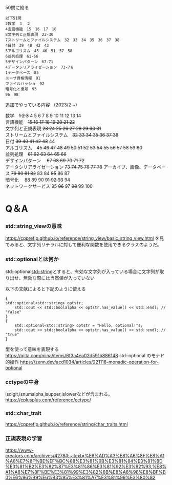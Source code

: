50問に絞る

```
以下51問
2数学　１　２
4言語機能　15　16　17　18　
8文字列と正規表現　23-30
7ストリームとファイルシステム　32　33　34　35　36　37　38
4日付　39　40　42　43
5アルゴリズム　45　46　51　57　58
6並列処理　61-66
5デザインパターン　67-71
4データシリアライゼーション　73-7６
1データベース　85
ユーザ資格情報　91
ファイルハッシュ　92
暗号化と復号　93
96　98
```

追加でやっている内容
（2023/2 ~）

数学　~~1 2 3~~ 4 5 6 7 8 9 10 11 12 13 14  
言語機能　~~15 16 17 18 19 20 21 22~~  
文字列と正規表現 ~~23 24 25 26 27 28 29 30 31~~  
ストリームとファイルシステム　~~32 33 34 35 36 37 38~~   
日付  ~~39 40 41 42 43~~ 44     
アルゴリズム　~~45 46 47 48 49 50 51 52 53 54 55 56 57 58 59 60~~   
並列処理　~~61 62 63 64 65 66~~  
デザインパターン　 ~~67 68 69 70 71 72~~    
データシリアライゼーション  ~~73 74 75 76 77 78~~
アーカイブ、画像、データベース ~~79 80 81 82~~ 83 84 ~~85~~ 86 87  
暗号化  　88 89 90 ~~91 92 93~~ 94  
ネットワークサービス 95 ~~96~~ 97 ~~98~~ 99 100  
  


# Q＆A

### std::string_viewの意味

https://cpprefjp.github.io/reference/string_view/basic_string_view.html
を見てみると、文字列リテラルに対して便利な関数を使用できるクラスのようだ。

### std::optionalとは何か

std::optional<std::string>とすると、有効な文字列が入っている場合に文字列が取り出せ、無効な際には当然値が入っていない

以下の文献によると下記のように使える

```
{
std::optional<std::string> optstr;
    std::cout << std::boolalpha << optstr.has_value() << std::endl; // "false"
}
{
    std::optional<std::string> optstr = "Hello, optional!"s;
    std::cout << std::boolalpha << optstr.has_value() << std::endl; // "true"
}
```

型を使って意味を表現する
https://qiita.com/niina/items/6f3a4ea02d591b886148
std::optional のモナド的操作
https://zenn.dev/acd1034/articles/221118-monadic-operation-for-optional

### cctypeの中身

isdigit,isnumalpha,isupper,islowerなどが含まれる。
https://cplusplus.com/reference/cctype/

### std::char_trait

https://cpprefjp.github.io/reference/string/char_traits.html

### 正規表現の学習

https://www-creators.com/archives/4278#:~:text=%E6%AD%A3%E8%A6%8F%E8%A1%A8%E7%8F%BE%EF%BC%88%E3%81%9B%E3%81%84%E3%81%8D%E3%81%B2%E3%82%87%E3%81%86%E3%81%92%E3%82%93,%E8%A1%A8%E7%8F%BE%E3%81%99%E3%82%8B%E8%A8%98%E8%BF%B0%E6%96%B9%E6%B3%95%E3%81%A7%E3%81%99%E3%80%82

